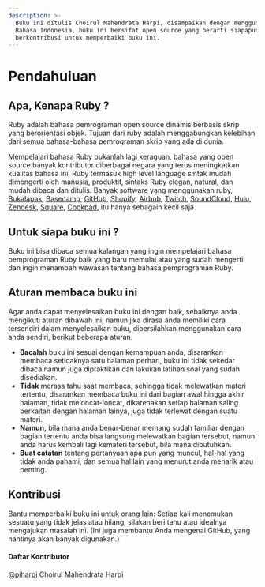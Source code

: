 ```yaml
---
description: >-
  Buku ini ditulis Choirul Mahendrata Harpi, disampaikan dengan menggunakan
  Bahasa Indonesia, buku ini bersifat open source yang berarti siapapun dapat
  berkontribusi untuk memperbaiki buku ini.
---
```


# Pendahuluan

## Apa, Kenapa Ruby ?

Ruby adalah bahasa pemrograman open source dinamis berbasis skrip yang berorientasi objek. Tujuan dari ruby adalah menggabungkan kelebihan dari semua bahasa-bahasa pemrograman skrip yang ada di dunia.

Mempelajari bahasa Ruby bukanlah lagi keraguan, bahasa yang open source banyak kontributor diberbagai negara yang terus meningkatkan kualitas bahasa ini, Ruby termasuk high level language sintak mudah dimengerti oleh manusia, produktif, sintaks Ruby elegan, natural, dan mudah dibaca dan ditulis. Banyak software yang menggunakan ruby, [Bukalapak](https://bukalapak.com), [Basecamp](https://basecamp.com/), [GitHub](https://github.com/), [Shopify](https://shopify.com/), [Airbnb](https://airbnb.com/), [Twitch](https://twitch.tv/), [SoundCloud](https://soundcloud.com/), [Hulu](https://hulu.com/), [Zendesk](https://zendesk.com/), [Square](https://square.com/), [Cookpad](https://cookpad.com/), itu hanya sebagain kecil saja.

## Untuk siapa buku ini ?

Buku ini bisa dibaca semua kalangan yang ingin mempelajari bahasa pemprograman Ruby baik yang baru memulai atau yang sudah mengerti dan ingin menambah wawasan tentang bahasa pemprograman Ruby.

## Aturan membaca buku ini

Agar anda dapat menyelesaikan buku ini dengan baik, sebaiknya anda mengikuti aturan dibawah ini, namun jika dirasa anda memiliki cara tersendiri dalam menyelesaikan buku, dipersilahkan menggunakan cara anda sendiri, berikut beberapa aturan.

* **Bacalah** buku ini sesuai dengan kemampuan anda, disarankan membaca setidaknya satu halaman perhari, buku ini tidak sekedar dibaca namun juga dipraktikan dan lakukan latihan soal yang sudah disediakan. 
* **Tidak** merasa tahu saat membaca, sehingga tidak melewatkan materi tertentu, disarankan membaca buku ini dari bagian awal hingga akhir halaman, tidak meloncat-loncat, dikarenakan setiap halaman saling berkaitan dengan halaman lainya, juga tidak terlewat dengan suatu materi.
* **Namun,** bila mana anda benar-benar memang sudah familiar dengan bagian tertentu anda bisa langsung melewatkan bagian tersebut, namun anda harus kembali lagi kemateri tersebut, bila mana dibutuhkan.
* **Buat catatan** tentang pertanyaan apa pun yang muncul, hal-hal yang tidak anda pahami, dan semua hal lain yang menurut anda menarik atau penting.

## Kontribusi

Bantu memperbaiki buku ini untuk orang lain: Setiap kali menemukan sesuatu yang tidak jelas atau hilang, silakan beri tahu atau idealnya mengajukan masalah ini. \(Ini juga membantu Anda mengenal GitHub, yang nantinya akan banyak digunakan.\)

#### Daftar Kontributor 

[@piharpi](https://github.com/piharpi) Choirul Mahendrata Harpi

